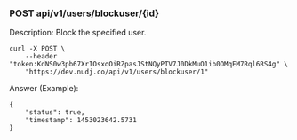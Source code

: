 ### POST api/v1/users/blockuser/{id}

Description: Block the specified user.

```
curl -X POST \
    --header "token:KdNS0w3pb67XrIOsxoOiRZpasJStNQyPTV7J0DkMuO1ib0OMqEM7Rql6RS4g" \
    "https://dev.nudj.co/api/v1/users/blockuser/1"
```

Answer (Example):

```
{
	"status": true,
	"timestamp": 1453023642.5731
}
```
